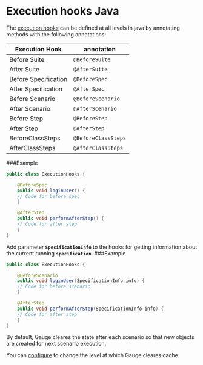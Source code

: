 # Execution hooks Java

The [execution hooks](../../execution/execution_hooks.md) can be defined at all levels in java by annotating methods with the following annotations:


| Execution Hook | annotation  |
|----------------| ------------|
| Before Suite   | `@BeforeSuite`|
| After Suite    | `@AfterSuite`|
| Before Specification   | `@BeforeSpec`|
| After Specification   | `@AfterSpec`|
| Before Scenario | `@BeforeScenario`|
| After Scenario   | `@AfterScenario`|
| Before Step | `@BeforeStep` |
|After Step| `@AfterStep`|
|BeforeClassSteps|`@BeforeClassSteps`|
|AfterClassSteps|`@AfterClassSteps`|

###Example
````java
public class ExecutionHooks {

    @BeforeSpec
    public void loginUser() {
    // Code for before spec
    }

    @AfterStep
    public void performAfterStep() {
    // Code for after step
    }
}
````
Add parameter **`SpecificationInfo`** to the hooks for getting information about the current running **`specification`**.
###Example
````java
public class ExecutionHooks {

    @BeforeScenario
    public void loginUser(SpecificationInfo info) {
    // Code for before scenario
    }

    @AfterStep
    public void performAfterStep(SpecificationInfo info) {
    // Code for after step
    }
}
````


By default, Gauge cleares the state after each scenario so that new objects are created for next scenario execution.

You can [configure](configuration.md) to change the level at which Gauge cleares cache.

